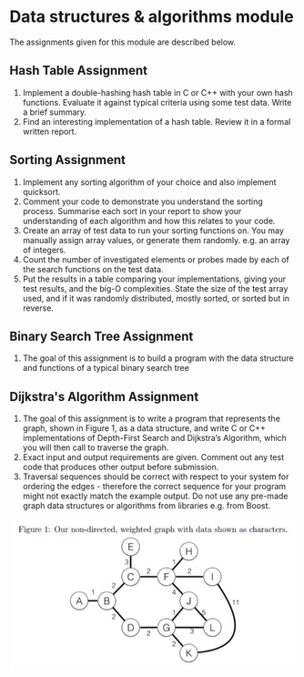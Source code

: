 # Data structures & algorithms module

The assignments given for this module are described below.


<h2>Hash Table Assignment</h2>
<ol>
  <li>Implement a double-hashing hash table in C or C++ with your own hash functions.
    Evaluate it against typical criteria using some test data.
    Write a brief summary.</li>
  <li>Find an interesting implementation of a hash table.
    Review it in a formal written report.</li>
</ol>


<h2>Sorting Assignment</h2>
<ol>
  <li> Implement any sorting algorithm of your choice and also implement quicksort. </li>
  <li> Comment your code to demonstrate you understand the sorting process. Summarise each sort in
    your report to show your understanding of each algorithm and how this relates to your code. </li>
<li> Create an array of test data to run your sorting functions on. You may manually assign array
  values, or generate them randomly. e.g. an array of integers. </li>
<li>Count the number of investigated elements or probes made by each of the search functions on
  the test data. </li>
<li>Put the results in a table comparing your implementations, giving your test results, and the big-O
complexities. State the size of the test array used, and if it was randomly distributed, mostly
  sorted, or sorted but in reverse. </li>
</ol>  

<h2>Binary Search Tree Assignment</h2>
<ol>
  <li>The goal of this assignment is to build a program with the data structure
    and functions of a typical binary search tree</li>
</ol>

<h2>Dijkstra's Algorithm Assignment</h2>
<ol>
  <li>The goal of this assignment is to write a program that represents the graph, shown in Figure 1, as
    a data structure, and write C or C++ implementations of Depth-First Search and Dijkstra’s
    Algorithm, which you will then call to traverse the graph. </li>
  <li>Exact input and output requirements are given. Comment out any test code that produces other
    output before submission.</li>
   <li>Traversal sequences should be correct with respect to your system for ordering the edges - therefore
    the correct sequence for your program might not exactly match the example output.
    Do not use any pre-made graph data structures or algorithms from libraries e.g. from Boost.</li>
</ol>

<img src="Dijkstra Diagram.jpg">
  
    
